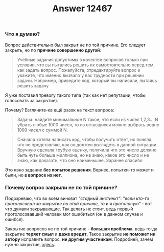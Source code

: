 ﻿---
title: "Answer 12467"
se.owner.user_id: 532877
se.owner.display_name: "Зонтик"
se.owner.link: "https://ru.meta.stackoverflow.com/users/532877/%d0%97%d0%be%d0%bd%d1%82%d0%b8%d0%ba"
se.answer_id: 12467
se.question_id: 12465
se.post_type: answer
se.is_accepted: False
---
<h3>Что я думаю?</h3>
<p>Вопрос действительно был закрыт не по той причине. Его следует закрыть, но по <strong>причине совершенно другой</strong>:</p>
<blockquote>
<p>Учебные задания допустимы в качестве вопросов только при условии, что вы пытались решить их самостоятельно перед тем, как задать вопрос. Пожалуйста, отредактируйте вопрос и укажите, что именно вызвало у вас трудности при решении задачи. Например, приведите код, который вы написали, пытаясь решить задачу</p>
</blockquote>
<p>Я уже поставил тревогу такого типа (так как нет репутации, чтобы голосовать за закрытие).</p>
<p>Почему? Взгляните-ка ещё разок на текст вопроса:</p>
<blockquote>
<p>Задача: найдите минимальное N такое, что если из чисел 1,2,3...,N убрать любые 1000 чисел, то из оставшихся можно выбрать ровно 1000 чисел с суммой N.</p>
</blockquote>
<blockquote>
<p>Сначала хотела написать код, чтобы получить ответ, но поняла, что не представляю, как он должен выглядеть в данной ситуации.
Вручную сделала грубую оценку, получила что это число должно быть чуть больше миллиона, но не знаю, какое это число и не знаю, как доказать, что оно наименьшее.
Заранее спасибо</p>
</blockquote>
<p>Это явно задание <strong>без попыток решения</strong>. Вернее, попытки-то может и были, но <strong>в вопросе их нет.</strong></p>
<h3>Почему вопрос закрыли не по той причине?</h3>
<p>Подозреваю, что во всём виноват <em>&quot;стадный инстинкт&quot;</em>: <em>&quot;если кто-то проголосовал за закрытие по этой причине, то и я проголосую&quot;</em> - вот что думали закрывающие.
Так делать не стоит, ведь первый проголосовавший человек мог ошибиться (он в данном случае и ошибся).</p>
<p>Закрытие вопросов не по той причине - <strong>большая проблема</strong>, ведь тогда закрытие <strong>теряет смыл</strong> и <strong>даже вредит</strong>. Такое закрытие <strong>не поможет ни автору</strong> исправить вопрос, <strong>ни другим участникам</strong>. Подробней, зачем нужно закрытие, <a href="https://ru.meta.stackoverflow.com/questions/1936/%d0%97%d0%b0%d1%87%d0%b5%d0%bc-%d0%bd%d0%b0-%d1%81%d0%b0%d0%b9%d1%82%d0%b5-%d0%bf%d1%80%d0%b8%d1%81%d1%83%d1%82%d1%81%d1%82%d0%b2%d1%83%d0%b5%d1%82-%d1%84%d1%83%d0%bd%d0%ba%d1%86%d0%b8%d0%be%d0%bd%d0%b0%d0%bb-%d0%b7%d0%b0%d0%ba%d1%80%d1%8b%d1%82%d0%b8%d1%8f-%d0%b2%d0%be%d0%bf%d1%80%d0%be%d1%81%d0%be%d0%b2">здесь</a>.</p>

